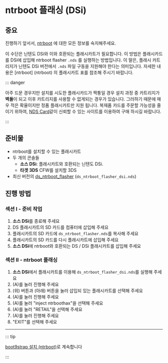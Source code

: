 # ntrboot 플래싱 (DSi)

## 중요

진행하기 앞서서, [ntrboot](ntrboot) 에 대한 모든 정보를 숙지해주세요.

이 수단은 닌텐도 DSi와 이와 호환되는 플래시카트가 필요합니다. 이 방법은 플래시카드를 DSi에 삽입해 ntrboot flasher `.nds` 를 실행하는 방법입니다. 이 말은, 플래시 카트리지가 닌텐도 DSi 버전에서 `.nds` 파일 구동을 지원해야 한다는 의미입니다. 자세한 내용은 [ntrboot] (ntrboot) 의 플래시카트 표를 참조해 주시기 바랍니다.

::: danger

아주 드문 경우지만 설치를 시도한 플래시카드가 짝퉁일 경우 설치 과정 중 카트리지가 **벽돌**이 되고 이후 카트리지를 사용할 수 없게되는 경우가 있습니다. 그러하기 때문에 매우 적은 확율이지만 정품 플래시카트만 지원 됩니다. 복재품 카드를 주문할 가능성을 줄이기 위하여, [NDS Card](https://www.nds-card.com/)같이 신뢰할 수 있는 사이트를 이용하여 구매 하시길 바랍니다.

:::

## 준비물

- ntrboot를 설치할 수 있는 플래시카트
- 두 개의 콘솔들
    - **소스 DSi**: 플래시카트와 호환되는 닌텐도 DSi.
    - **타겟 3DS** CFW를 설치할 3DS
- 최신 버전의 [ds_ntrboot_flasher](https://github.com/ntrteam/ds_ntrboot_flasher/releases/latest) (`ds_ntrboot_flasher_dsi.nds`)

## 진행 방법

### 섹션 I - 준비 작업

1. **소스 DSi**를 종료해 주세요
2. DS 플래시카트의 SD 카드를 컴퓨터에 삽입해 주세요
3. 플래시카트의 SD 카드에 `ds_ntrboot_flasher.nds`를 복사해 주세요
4. 플래시카트의 SD 카드를 다시 플래시카트에 삽입해 주세요
5. **소스 DSi**에 ntrboot와 호환되는 DS / DSi 플래시카트를 삽입해 주세요

### 섹션 II - ntrboot 플래싱

1. **소스 DSi**에서 플래시카트를 이용해 `ds_ntrboot_flasher_dsi.nds`를 실행해 주세요
2. (A)를 눌러 진행해 주세요
3. (위) 버튼과 (아래) 버튼을 눌러 삽입되 있는 플래시카트를 선택해 주세요
4. (A)를 눌러 진행해 주세요
5. (A)를 눌러 "inject ntrboothax"을 선택해 주세요
6. (A)를 눌러 "RETAIL"을 선택해 주세요
7. (A)를 눌러 진행해 주세요
8. "EXIT"를 선택해 주세요

___

::: tip

[boot9strap 설치 (ntrboot)](installing-boot9strap-\(ntrboot\))로 계속합니다

:::
